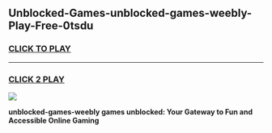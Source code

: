 
## Unblocked-Games-unblocked-games-weebly-Play-Free-0tsdu
<h3>
<a href="https://premium76.site?title=unblocked-games-weebly&ref=12A">CLICK TO PLAY</a></h3>
<hr>

<h3>
<a href="https://premium76.site?title=unblocked-games-weebly&ref=12A">CLICK 2 PLAY</a>
  
</h3>

<a href="https://premium76.site?title=unblocked-games-weebly&ref=12A"><img src="https://clearcache.store/games.png"></a>


**unblocked-games-weebly games unblocked: Your Gateway to Fun and Accessible Online Gaming**

